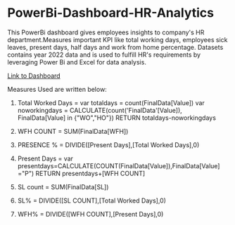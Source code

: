 # PowerBi-Dashboard-HR-Analytics
This PowerBi dashboard gives employees insights to company's HR department.Measures important KPI like total working days, employees sick leaves, present days,
half days and work from home percentage. Datasets contains year 2022 data and is used to fulfill HR's requirements by leveraging Power Bi and Excel for data analysis.

[Link to Dashboard
](https://www.novypro.com/project/hr-analytics-power-bi-dashboard-1)

Measures Used are written below:

1. Total Worked Days = 
 var totaldays = count(FinalData[Value])
 var noworkingdays = CALCULATE(count('FinalData'[Value]), FinalData[Value] in {"WO","HO"})
 RETURN
 totaldays-noworkingdays

2. WFH COUNT = SUM(FinalData[WFH])

3. PRESENCE % = DIVIDE([Present Days],[Total Worked Days],0)

4. Present Days = 
var presentdays=CALCULATE(COUNT(FinalData[Value]),FinalData[Value] ="P")
RETURN 
presentdays+[WFH COUNT]

5. SL count = SUM(FinalData[SL])

6. SL% = DIVIDE([SL COUNT],[Total Worked Days],0)

7. WFH% = DIVIDE([WFH COUNT],[Present Days],0)

